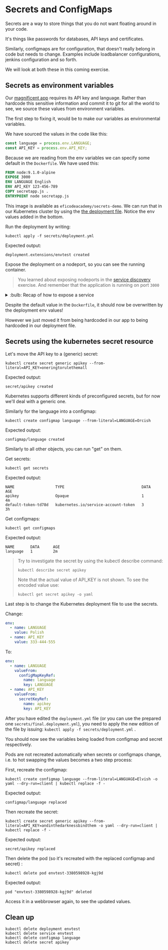 # Secrets and ConfigMaps

Secrets are a way to store things that you do not want floating around in your code.

It's things like passwords for databases, API keys and certificates.

Similarly, configmaps are for configuration, that doesn't really belong in code but needs to change. Examples include loadbalancer configurations, jenkins configuration and so forth.

We will look at both these in this coming exercise.

## Secrets as environment variables

Our [magnificent app](./secrets/secretapp.js) requires its API key and language. Rather than hardcode this sensitive information and commit it to git for all the world to see, we source these values from environment variables.

The first step to fixing it, would be to make our variables as environmental variables.

We have sourced the values in the code like this:

```js
const language = process.env.LANGUAGE;
const API_KEY = process.env.API_KEY;
```

Because we are reading from the env variables we can specify some default in the `Dockerfile`. We have used this:

```dockerfile
FROM node:9.1.0-alpine
EXPOSE 3000
ENV LANGUAGE English
ENV API_KEY 123-456-789
COPY secretapp.js .
ENTRYPOINT node secretapp.js
```

This image is available as `eficodeacademy/secrets-demo`. We can run that in our Kubernetes cluster by using the [the deployment file](./secrets/deployment.yml). Notice the env values added in the bottom.

Run the deployment by writing:

```
kubectl apply -f secrets/deployment.yml
```

Expected output:

```
deployment.extensions/envtest created
```

Expose the deployment on a nodeport, so you can see the running container.

> You learned about exposing nodeports in the [service discovery](02-service-discovery-and-loadbalancing.md) exercise. And remember that the application is running on port `3000`

<details>
    <summary> :bulb: Recap of how to expose a service</summary>

Example: This is the example of how you should do it. But it won't work to copy paste, you need to adapt the command:

Breakdown of the command: `kubectl expose deployment nginx -o yaml --dry-run=client --type=ClusterIP --port=80 > service-discovery-loadbalancing/nginx-svc.yaml`

> - `kubectl` kubernetes commandline
> - `expose` expose a
> - `deployment` type deployment
> - `nginx` with the name `nginx`
> - `-o yaml` formats the output to YAML format
> - `--dry-run=client` makes sure that the kubectl command will not be sent to the Kubernetes API server
> - `--type=ClusterIP` creates the service of type `ClusterIP`
> - `--port=80` makes the service exposed on port `80`
> - `>` linux command to pipe all from standard output (what you see in the terminal) to a file
> - `service-discovery-loadbalancing/nginx-svc.yaml` the name of the file
>
> :bulb: Using this approach of -o and dry-run is a very good way to create skeleton templates for all kubernetes objects like services/deployments/configmaps etc.

</details>

Despite the default value in the `Dockerfile`, it should now be overwritten by the deployment env values!

However we just moved it from being hardcoded in our app to being hardcoded in our deployment file.

## Secrets using the kubernetes secret resource

Let's move the API key to a (generic) secret:

```
kubectl create secret generic apikey --from-literal=API_KEY=oneringtorulethemall
```

Expected output:

```
secret/apikey created
```

Kubernetes supports different kinds of preconfigured secrets, but for now we'll deal with a generic one.

Similarly for the language into a configmap:

```
kubectl create configmap language --from-literal=LANGUAGE=Orcish
```

Expected output:

```
configmap/language created
```

Similarly to all other objects, you can run "get" on them.

Get secrets:

```
kubectl get secrets
```

Expected output:

```
NAME                  TYPE                                  DATA      AGE
apikey                Opaque                                1         4m
default-token-td78d   kubernetes.io/service-account-token   3         3h
```

Get configmaps:

```
kubectl get configmaps
```

Expected output:

```
NAME       DATA      AGE
language   1         2m
```

> Try to investigate the secret by using the kubectl describe command:
>
> ```
> kubectl describe secret apikey
> ```
>
> Note that the actual value of API_KEY is not shown. To see the encoded value use:
>
> ```
> kubectl get secret apikey -o yaml
> ```

Last step is to change the Kubernetes deployment file to use the secrets.

Change:

```yaml
env:
  - name: LANGUAGE
    value: Polish
  - name: API_KEY
    value: 333-444-555
```

To:

```yaml
env:
  - name: LANGUAGE
    valueFrom:
      configMapKeyRef:
        name: language
        key: LANGUAGE
  - name: API_KEY
    valueFrom:
      secretKeyRef:
        name: apikey
        key: API_KEY
```

After you have edited the `deployment.yml` file (or you can use the prepared one
`secrets/final.deployment.yml`), you need to apply the new edition of the file
by issuing: `kubectl apply -f secrets/deployment.yml` .

You should now see the variables being loaded from configmap and secret respectively.

Pods are not recreated automatically when secrets or configmaps change, i.e. to
hot swapping the values becomes a two step process:

First, recreate the configmap:

```
kubectl create configmap language --from-literal=LANGUAGE=Elvish -o yaml --dry-run=client | kubectl replace -f -
```

Expected output:

```
configmap/language replaced
```

Then recreate the secret:

```
kubectl create secret generic apikey --from-literal=API_KEY=andinthedarknessbindthem -o yaml --dry-run=client | kubectl replace -f -
```

Expected output:

```
secret/apikey replaced
```

Then delete the pod (so it's recreated with the replaced configmap and secret) :

```
kubectl delete pod envtest-3380598928-kgj9d
```

Expected output:

```
pod "envtest-3380598928-kgj9d" deleted
```

Access it in a webbrowser again, to see the updated values.

## Clean up

```shell
kubectl delete deployment envtest
kubectl delete service envtest
kubectl delete configmap language
kubectl delete secret apikey
```
